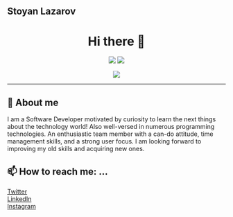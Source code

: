 

## Stoyan Lazarov

<h1 align="center">
  Hi there 👋
</h1>

<p align="center">
  <img src="https://github-readme-stats.vercel.app/api?username=Dreed657&show_icons=true&line_height=20">
  <img src="https://github-readme-stats.vercel.app/api/top-langs/?username=Dreed657&layout=compact&line_height=20&hide=html,css">
</p>
<p align="center">
  <img src="https://github-readme-streak-stats.herokuapp.com/?user=dreed657">
</p>

<hr>

## 🧠 About me
I am a Software Developer motivated by curiosity to learn the next things about the technology world! Also well-versed in numerous programming technologies. An enthusiastic team member with a can-do attitude, time management skills, and a strong user focus. I am looking forward to improving my old skills and acquiring new ones.

<!-- 
## 🧰 Toolbox
<p align="center">
<img src='https://raw.githubusercontent.com/devicons/devicon/9f4f5cdb393299a81125eb5127929ea7bfe42889/icons/visualstudio/visualstudio-plain.svg' height="35px" alt="Visual Studio">
<img src='https://raw.githubusercontent.com/devicons/devicon/9f4f5cdb393299a81125eb5127929ea7bfe42889/icons/csharp/csharp-original.svg' height="35px" alt="C#">
<img src='https://raw.githubusercontent.com/devicons/devicon/9f4f5cdb393299a81125eb5127929ea7bfe42889/icons/dot-net/dot-net-original.svg' height="35px" alt=".NET">
<img src='https://raw.githubusercontent.com/devicons/devicon/9f4f5cdb393299a81125eb5127929ea7bfe42889/icons/dotnetcore/dotnetcore-original.svg' height="35px" alt=".NET CORE">
<img src='https://raw.githubusercontent.com/devicons/devicon/9f4f5cdb393299a81125eb5127929ea7bfe42889/icons/nginx/nginx-original.svg' height="35px" alt="nginx">
<img src='https://raw.githubusercontent.com/devicons/devicon/9f4f5cdb393299a81125eb5127929ea7bfe42889/icons/apache/apache-original-wordmark.svg' height="35px" alt="Apache">
<img src='https://cdn.worldvectorlogo.com/logos/trello.svg' height="35px" alt="Trello">
<img src='https://cdn.worldvectorlogo.com/logos/github-icon.svg' height="35px" alt="Github">
<img src='https://raw.githubusercontent.com/devicons/devicon/9f4f5cdb393299a81125eb5127929ea7bfe42889/icons/bitbucket/bitbucket-original-wordmark.svg' height="35px" alt="BitBucket"><img src='https://cdn.worldvectorlogo.com/logos/jira-3.svg' height="35px" alt="Jira">
<img src='https://raw.githubusercontent.com/devicons/devicon/9f4f5cdb393299a81125eb5127929ea7bfe42889/icons/git/git-original-wordmark.svg' height="35px" alt="Git">
<img src='https://raw.githubusercontent.com/devicons/devicon/9f4f5cdb393299a81125eb5127929ea7bfe42889/icons/css3/css3-original-wordmark.svg' height="35px" alt="HTML5">
<img src='https://raw.githubusercontent.com/devicons/devicon/9f4f5cdb393299a81125eb5127929ea7bfe42889/icons/html5/html5-original-wordmark.svg' height="35px" alt="CSS3">
<img src='https://raw.githubusercontent.com/devicons/devicon/9f4f5cdb393299a81125eb5127929ea7bfe42889/icons/docker/docker-original-wordmark.svg' height="35px" alt="Docker">
<img src='https://raw.githubusercontent.com/devicons/devicon/9f4f5cdb393299a81125eb5127929ea7bfe42889/icons/go/go-original.svg' height="35px" alt="GoLang">
<img src='https://raw.githubusercontent.com/devicons/devicon/9f4f5cdb393299a81125eb5127929ea7bfe42889/icons/graphql/graphql-plain-wordmark.svg' height="35px" alt="GraphQL">
<img src='https://raw.githubusercontent.com/devicons/devicon/9f4f5cdb393299a81125eb5127929ea7bfe42889/icons/heroku/heroku-original-wordmark.svg' height="35px" alt="Heroku">
<img src='https://cdn.worldvectorlogo.com/logos/intellij-idea-1.svg' height="35px" alt="IntelliJIdea">
<img src='https://raw.githubusercontent.com/devicons/devicon/9f4f5cdb393299a81125eb5127929ea7bfe42889/icons/java/java-original-wordmark.svg' height="35px" alt="Java">
<img src='https://raw.githubusercontent.com/devicons/devicon/9f4f5cdb393299a81125eb5127929ea7bfe42889/icons/spring/spring-original-wordmark.svg' height="35px" alt="Java Spring">
<img src='https://raw.githubusercontent.com/devicons/devicon/9f4f5cdb393299a81125eb5127929ea7bfe42889/icons/linux/linux-original.svg' height="35px" alt="Linux Admin">
<img src='https://raw.githubusercontent.com/devicons/devicon/9f4f5cdb393299a81125eb5127929ea7bfe42889/icons/ubuntu/ubuntu-plain-wordmark.svg' height="35px" alt="Ubuntu">
<img src='https://raw.githubusercontent.com/devicons/devicon/9f4f5cdb393299a81125eb5127929ea7bfe42889/icons/microsoftsqlserver/microsoftsqlserver-plain-wordmark.svg' height="35px" alt="MS SQL SERVER">
<img src='https://raw.githubusercontent.com/devicons/devicon/9f4f5cdb393299a81125eb5127929ea7bfe42889/icons/mongodb/mongodb-original-wordmark.svg' height="35px" alt="MongoDB">
<img src='https://raw.githubusercontent.com/devicons/devicon/9f4f5cdb393299a81125eb5127929ea7bfe42889/icons/redux/redux-original.svg' height="35px" alt="Redix">
<img src='https://raw.githubusercontent.com/devicons/devicon/9f4f5cdb393299a81125eb5127929ea7bfe42889/icons/vscode/vscode-original-wordmark.svg' height="35px" alt="VS Code">
<img src='https://raw.githubusercontent.com/devicons/devicon/9f4f5cdb393299a81125eb5127929ea7bfe42889/icons/npm/npm-original-wordmark.svg' height="35px" alt="npm">
<img src='https://raw.githubusercontent.com/devicons/devicon/9f4f5cdb393299a81125eb5127929ea7bfe42889/icons/yarn/yarn-original-wordmark.svg' height="35px" alt="Yarn">
<img src='https://raw.githubusercontent.com/devicons/devicon/9f4f5cdb393299a81125eb5127929ea7bfe42889/icons/javascript/javascript-original.svg' height="35px" alt="Javascript">
<img src='https://raw.githubusercontent.com/devicons/devicon/9f4f5cdb393299a81125eb5127929ea7bfe42889/icons/typescript/typescript-original.svg' height="35px" alt="TypeScript">
<img src='https://raw.githubusercontent.com/devicons/devicon/9f4f5cdb393299a81125eb5127929ea7bfe42889/icons/nodejs/nodejs-original-wordmark.svg' height="35px" alt="Node.JS">
<img src='https://raw.githubusercontent.com/devicons/devicon/9f4f5cdb393299a81125eb5127929ea7bfe42889/icons/express/express-original.svg' height="35px" alt="EXPRESS.JS">
<img src='https://raw.githubusercontent.com/devicons/devicon/9f4f5cdb393299a81125eb5127929ea7bfe42889/icons/react/react-original-wordmark.svg' height="35px" alt="ReactJS">
<img src='https://raw.githubusercontent.com/devicons/devicon/9f4f5cdb393299a81125eb5127929ea7bfe42889/icons/angularjs/angularjs-original-wordmark.svg' height="35px" alt="Angular">
<img src='https://raw.githubusercontent.com/devicons/devicon/9f4f5cdb393299a81125eb5127929ea7bfe42889/icons/vim/vim-original.svg' height="35px" alt="Vim">
<img src='https://raw.githubusercontent.com/devicons/devicon/9f4f5cdb393299a81125eb5127929ea7bfe42889/icons/wordpress/wordpress-original.svg' height="35px" alt="Wordpress">
<img src='https://raw.githubusercontent.com/devicons/devicon/9f4f5cdb393299a81125eb5127929ea7bfe42889/icons/woocommerce/woocommerce-original-wordmark.svg' height="35px" alt="Woocommerce">
</p> 
-->

## 📫 How to reach me: ...
[Twitter](https://twitter.com/Dree657) <br>
[LinkedIn](https://www.linkedin.com/in/stoyan-lazarov/) <br>
[Instagram](https://www.instagram.com/stoyanlazarov_657/) <br>
